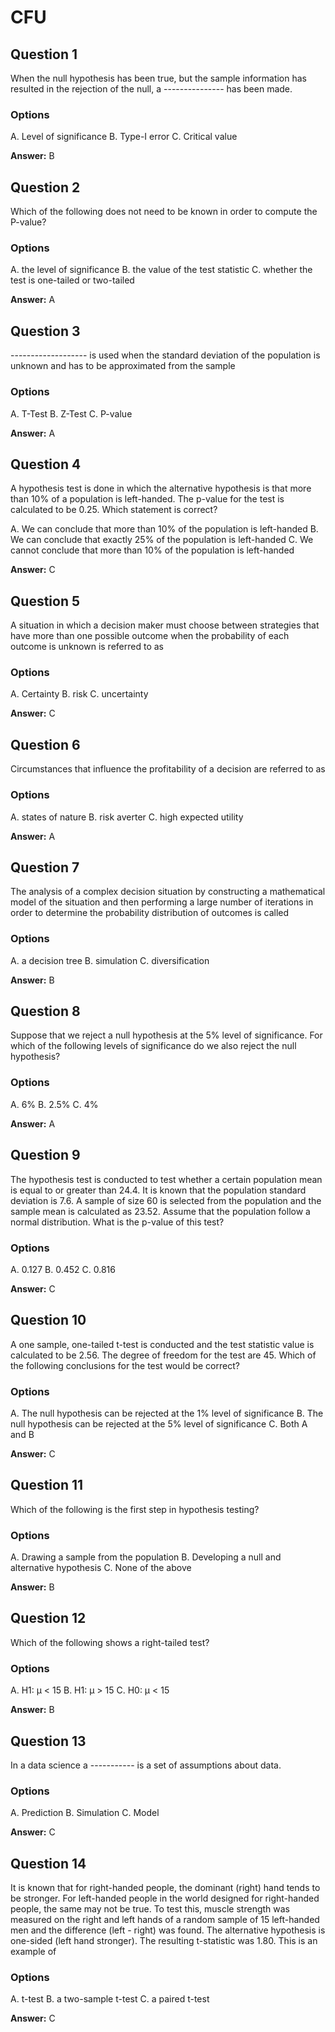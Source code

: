 # CFU



## Question 1

When the null hypothesis has been true, but the sample information has resulted in the rejection of the null, a --------------- has been made.

### Options

A. Level of significance
B. Type-I error
C. Critical value

**Answer:** B

## Question 2

Which of the following does not need to be known in order to compute the P-value?

### Options

A. the level of significance
B. the value of the test statistic
C. whether the test is one-tailed or two-tailed

**Answer:** A

## Question 3

------------------- is used when the standard deviation of the population is unknown and has to be approximated from the sample

### Options

A. T-Test
B. Z-Test
C. P-value

**Answer:** A

## Question 4

A hypothesis test is done in which the alternative hypothesis is that more than 10% of a population is left-handed. The p-value for the test is calculated to be 0.25. Which statement is correct? 

A. We can conclude that more than 10% of the population is left-handed
B. We can conclude that exactly 25% of the population is left-handed
C. We cannot conclude that more than 10% of the population is left-handed

**Answer:** C

## Question 5

A situation in which a decision maker must choose between strategies that have more than one possible outcome when the probability of each outcome is unknown is referred to as

### Options

A. Certainty
B. risk
C. uncertainty

**Answer:** C

## Question 6

Circumstances that influence the profitability of a decision are referred to as

### Options

A. states of nature
B. risk averter
C. high expected utility

**Answer:** A

## Question 7

The analysis of a complex decision situation by constructing a mathematical model of the situation and then performing a large number of iterations in order to determine the probability distribution of outcomes is called

### Options

A. a decision tree
B. simulation
C. diversification

**Answer:** B

## Question 8

Suppose that we reject a null hypothesis at the 5% level of significance. For which of the following levels of significance do we also reject the null hypothesis?

### Options

A. 6%
B. 2.5%
C. 4%

**Answer:** A

## Question 9

The hypothesis test is conducted to test whether a certain population mean is equal to or greater than 24.4. It is known that the population standard deviation is 7.6. A sample of size 60 is selected from the population and the sample mean is calculated as 23.52. Assume that the population follow a normal distribution. What is the p-value of this test?

### Options

A. 0.127
B. 0.452
C. 0.816

**Answer:** C

## Question 10

A one sample, one-tailed t-test is conducted and the test statistic value is calculated to be 2.56. The degree of freedom for the test are 45. Which of the following conclusions for the test would be correct?

### Options

A. The null hypothesis can be rejected at the 1% level of significance
B. The null hypothesis can be rejected at the 5% level of significance
C. Both A and B

**Answer:** C

## Question 11

Which of the following is the first step in hypothesis testing?

### Options

A. Drawing a sample from the population
B. Developing a null and alternative hypothesis
C. None of the above

**Answer:** B

## Question 12

Which of the following shows a right-tailed test?

### Options

A. H1: µ < 15
B. H1: µ > 15
C. H0: µ < 15

**Answer:** B

## Question 13

In a data science a ----------- is a set of assumptions about data.

### Options

A. Prediction
B. Simulation
C. Model

**Answer:** C

## Question 14

It is known that for right-handed people, the dominant (right) hand tends to be stronger. For left-handed people in the world designed for right-handed people, the same may not be true. To test this, muscle strength was measured on the right and left hands of a random sample of 15 left-handed men and the difference (left - right) was found. The alternative hypothesis is one-sided (left hand stronger). The resulting t-statistic was 1.80. This is an example of 

### Options

A. t-test
B. a two-sample t-test
C. a paired t-test

**Answer:** C



